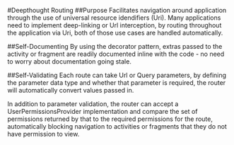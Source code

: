 #Deepthought Routing
##Purpose
Facilitates navigation around application through the use of universal resource idendifiers (Uri). Many applications need to implement deep-linking or Url interception, by routing throughout the application via Uri, both of those use cases are handled automatically.

##Self-Documenting
By using the decorator pattern, extras passed to the activity or fragment are readily documented inline with the code - no need to worry about documentation going stale.
 
##Self-Validating
Each route can take Url or Query parameters, by defining the parameter data type and whether that parameter is required, the router will automatically convert values passed in.

In addition to parameter validation, the router can accept a UserPermissionsProvider implementation and compare the set of permissions returned by that to the required permissions for the route, automatically blocking navigation to activities or fragments that they do not have permission to view.